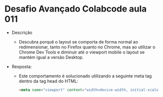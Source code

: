 # Desafio Avançado Colabcode aula 011

- Descrição
   - Descubra porquê o layout se comporta de forma normal ao redimensionar, tanto no Firefox quanto no Chrome,
 mas ao utilizar o Chrome Dev Tools e diminuir até o viewport mobile o layout se mantém igual a versão Desktop.

 - Resposta:

    - Este comportamento é solucionado utilizando a seguinte meta tag dentro da tag head do HTML:
    
      ```html 
      <meta name="viewport" content="width=device-width, initial-scale=1.0"> 
      ```